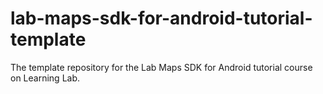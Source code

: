# lab-maps-sdk-for-android-tutorial-template
The template repository for the Lab Maps SDK for Android tutorial course on Learning Lab.
